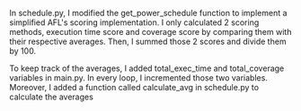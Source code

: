 In schedule.py, I modified the get_power_schedule function to
implement a simplified AFL's scoring implementation. I only calculated
2 scoring methods, execution time score and coverage score by comparing them with their
respective averages. Then, I summed those 2 scores and divide them by 100.

To keep track of the averages, I added total_exec_time and total_coverage variables in main.py. 
In every loop, I incremented those two variables. Moreover, I added a function called calculate_avg 
in schedule.py to calculate the averages